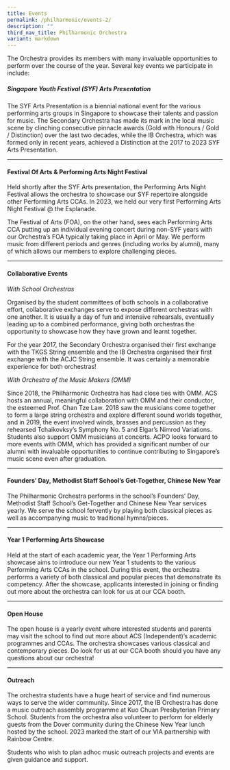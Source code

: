 ```yaml
---
title: Events
permalink: /philharmonic/events-2/
description: ""
third_nav_title: Philharmonic Orchestra
variant: markdown
---
```

The Orchestra provides its members with many invaluable opportunities to perform over the course of the year. Several key events we participate in include:

##### Singapore Youth Festival (SYF) Arts Presentation

The SYF Arts Presentation is a biennial national event for the various performing arts groups in Singapore to showcase their talents and passion for music. The Secondary Orchestra has made its mark in the local music scene by clinching consecutive pinnacle awards (Gold with Honours / Gold / Distinction) over the last two decades, while the IB Orchestra, which was formed only in recent years, achieved a Distinction at the 2017 to 2023 SYF Arts Presentation.

* * *

#### Festival Of Arts & Performing Arts Night Festival

Held shortly after the SYF Arts presentation, the Performing Arts Night Festival allows the orchestra to showcase our SYF repertoire alongside other Performing Arts CCAs. In 2023, we held our very first Performing Arts Night Festival @ the Esplanade.

The Festival of Arts (FOA), on the other hand, sees each Performing Arts CCA putting up an individual evening concert during non-SYF years with our Orchestra’s FOA typically taking place in April or May. We perform music from different periods and genres (including works by alumni), many of which allows our members to explore challenging pieces.

* * *

#### Collaborative Events

_With School Orchestras_

Organised by the student committees of both schools in a collaborative effort, collaborative exchanges serve to expose different orchestras with one another. It is usually a day of fun and intensive rehearsals, eventually leading up to a combined performance, giving both orchestras the opportunity to showcase how they have grown and learnt together.

For the year 2017, the Secondary Orchestra organised their first exchange with the TKGS String ensemble and the IB Orchestra organised their first exchange with the ACJC String ensemble. It was certainly a memorable experience for both orchestras!

_With Orchestra of the Music Makers (OMM)_

Since 2018, the Philharmonic Orchestra has had close ties with OMM. ACS hosts an annual, meaningful collaboration with OMM and their conductor, the esteemed Prof. Chan Tze Law. 2018 saw the musicians come together to form a large string orchestra and explore different sound worlds together, and in 2019, the event involved winds, brasses and percussion as they rehearsed Tchaikovksy’s Symphony No. 5 and Elgar’s Nimrod Variations. Students also support OMM musicians at concerts. ACPO looks forward to more events with OMM, which has provided a significant number of our alumni with invaluable opportunities to continue contributing to Singapore’s music scene even after graduation.

* * *

#### Founders’ Day, Methodist Staff School’s Get-Together, Chinese New Year

The Philharmonic Orchestra performs in the school’s Founders’ Day, Methodist Staff School’s Get-Together and Chinese New Year services yearly. We serve the school fervently by playing both classical pieces as well as accompanying music to traditional hymns/pieces.

* * *

#### Year 1 Performing Arts Showcase

Held at the start of each academic year, the Year 1 Performing Arts showcase aims to introduce our new Year 1 students to the various Performing Arts CCAs in the school. During this event, the orchestra performs a variety of both classical and popular pieces that demonstrate its competency. After the showcase, applicants interested in joining or finding out more about the orchestra can look for us at our CCA booth.

* * *

#### Open House

The open house is a yearly event where interested students and parents may visit the school to find out more about ACS (Independent)’s academic programmes and CCAs. The orchestra showcases various classical and contemporary pieces. Do look for us at our CCA booth should you have any questions about our orchestra!

* * *

#### Outreach

The orchestra students have a huge heart of service and find numerous ways to serve the wider community. Since 2017, the IB Orchestra has done a music outreach assembly programme at Kuo Chuan Presbyterian Primary School. Students from the orchestra also volunteer to perform for elderly guests from the Dover community during the Chinese New Year lunch hosted by the school. 2023 marked the start of our VIA partnership with Rainbow Centre.

Students who wish to plan adhoc music outreach projects and events are given guidance and support.
